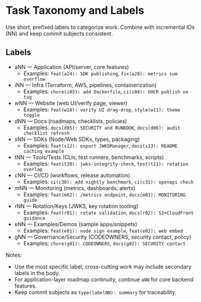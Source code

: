 # Task Taxonomy and Labels

Use short, prefixed labels to categorize work. Combine with incremental IDs (NN) and keep commit subjects consistent.

## Labels

- aNN — Application (API/server, core features)
  - Examples: `feat(a24): SDK publishing`, `fix(a28): metrics sum overflow`
- iNN — Infra (Terraform, AWS, pipelines, containerization)
  - Examples: `chore(i03): add Dockerfile`, `ci(i04): GHCR publish on tag`
- wNN — Website (web UI/verify page, viewer)
  - Examples: `feat(w10): verify UI drag-drop`, `style(w11): theme toggle`
- dNN — Docs (roadmaps, checklists, policies)
  - Examples: `docs(d05): SECURITY and RUNBOOK`, `docs(d06): audit checklist refresh`
- sNN — SDKs (Node/Web SDKs, types, packaging)
  - Examples: `feat(s12): export JWKSManager`, `docs(s13): README caching example`
- tNN — Tools/Tests (CLIs, test runners, benchmarks, scripts)
  - Examples: `feat(t20): jwks-integrity-check`, `test(t21): rotation overlap`
- cNN — CI/CD (workflows, release automation)
  - Examples: `ci(c30): add nightly benchmark`, `ci(c31): openapi check`
- mNN — Monitoring (metrics, dashboards, alerts)
  - Examples: `feat(m02): /metrics endpoint`, `docs(m03): MONITORING guide`
- rNN — Rotation/Keys (JWKS, key rotation tooling)
  - Examples: `feat(r01): rotate validation`, `docs(r02): S3+CloudFront guidance`
- eNN — Examples/Demos (sample apps/snippets)
  - Examples: `feat(e01): node sign example`, `feat(e02): web embed`
- gNN — Governance/Security (CODEOWNERS, security contact, policy)
  - Examples: `chore(g01): CODEOWNERS`, `docs(g02): SECURITY contact`

Notes:
- Use the most specific label; cross-cutting work may include secondary labels in the body.
- For application-layer roadmap continuity, continue `aNN` for core backend features.
- Keep commit subjects as `type(labelNN): summary` for traceability.

